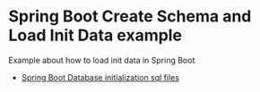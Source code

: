 # Spring Boot Create Schema and Load Init Data example

Example about how to load init data in Spring Boot

* [Spring Boot Database initialization sql files](https://gustavopeiretti.com/)


